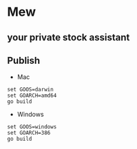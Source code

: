 # Mew
## your private stock assistant
## Publish
* Mac
```
set GOOS=darwin
set GOARCH=amd64
go build
```
* Windows
```
set GOOS=windows
set GOARCH=386
go build
```
